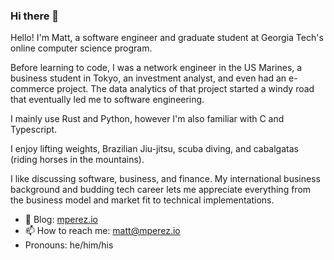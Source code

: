 ### Hi there 👋

Hello! I'm Matt, a software engineer and graduate student at Georgia Tech's online computer science program.

Before learning to code, I was a network engineer in the US Marines, a business student in Tokyo, an investment analyst, and even had an e-commerce project. The data analytics of that project started a windy road that eventually led me to software engineering.

I mainly use Rust and Python, however I'm also familiar with C and Typescript.

I enjoy lifting weights, Brazilian Jiu-jitsu, scuba diving, and cabalgatas (riding horses in the mountains).

I like discussing software, business, and finance. My international business background and budding tech career lets me appreciate everything from the business model and market fit to technical implementations.

- 🌱 Blog: [mperez.io](https://mperez.io)
- 📫 How to reach me: matt@mperez.io
-  Pronouns: he/him/his
